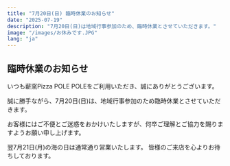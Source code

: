 ```yaml
---
title: "7月20日(日) 臨時休業のお知らせ"
date: "2025-07-19"
description: "7月20日(日)は地域行事参加のため、臨時休業とさせていただきます。"
image: "/images/お休みです.JPG"
lang: "ja"
---
```


## 臨時休業のお知らせ

いつも薪窯Pizza POLE POLEをご利用いただき、誠にありがとうございます。

誠に勝手ながら、7月20日(日)は、地域行事参加のため臨時休業とさせていただきます。

お客様にはご不便とご迷惑をおかけいたしますが、何卒ご理解とご協力を賜りますようお願い申し上げます。

翌7月21日(月)の海の日は通常通り営業いたします。
皆様のご来店を心よりお待ちしております。

